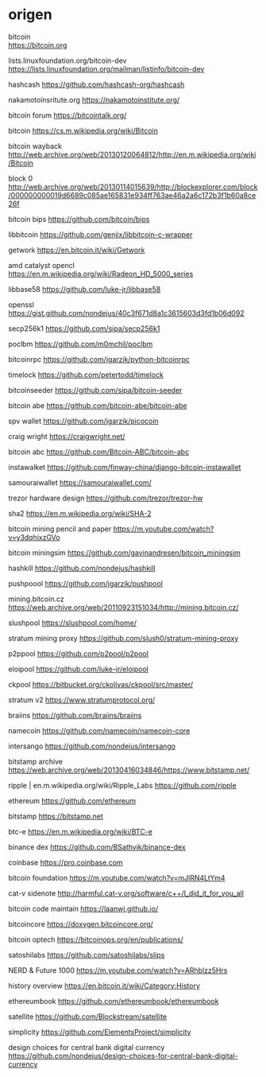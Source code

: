 origen
======

bitcoin            
https://bitcoin.org

lists.linuxfoundation.org/bitcoin-dev
https://lists.linuxfoundation.org/mailman/listinfo/bitcoin-dev

hashcash
https://github.com/hashcash-org/hashcash

nakamotoinsritute.org
https://nakamotoinstitute.org/

bitcoin forum
https://bitcointalk.org/

bitcoin
https://cs.m.wikipedia.org/wiki/Bitcoin

bitcoin wayback
http://web.archive.org/web/20130120064812/http://en.m.wikipedia.org/wiki/Bitcoin

block 0
http://web.archive.org/web/20130114015639/http://blockexplorer.com/block/000000000019d6689c085ae165831e934ff763ae46a2a6c172b3f1b60a8ce26f

bitcoin bips
https://github.com/bitcoin/bips

libbitcoin
https://github.com/genjix/libbitcoin-c-wrapper

getwork 
https://en.bitcoin.it/wiki/Getwork

amd catalyst opencl 
https://en.m.wikipedia.org/wiki/Radeon_HD_5000_series

libbase58
https://github.com/luke-jr/libbase58

openssl
https://gist.github.com/nondejus/40c3f671d8a1c3615603d3fd1b06d092

secp256k1
https://github.com/sipa/secp256k1

poclbm 
https://github.com/m0mchil/poclbm

bitcoinrpc
https://github.com/jgarzik/python-bitcoinrpc

timelock
https://github.com/petertodd/timelock

bitcoinseeder
https://github.com/sipa/bitcoin-seeder

bitcoin abe
https://github.com/bitcoin-abe/bitcoin-abe

spv wallet
https://github.com/jgarzik/picocoin

craig wright
https://craigwright.net/

bitcoin abc
https://github.com/Bitcoin-ABC/bitcoin-abc

instawalket
https://github.com/finway-china/django-bitcoin-instawallet

samouraiwallet
https://samouraiwallet.com/

trezor hardware design
https://github.com/trezor/trezor-hw

sha2
https://en.m.wikipedia.org/wiki/SHA-2

bitcoin mining pencil and paper
https://m.youtube.com/watch?v=y3dqhixzGVo

bitcoin miningsim
https://github.com/gavinandresen/bitcoin_miningsim

hashkill
https://github.com/nondejus/hashkill

pushpoool
https://github.com/jgarzik/pushpool

mining.bitcoin.cz 
https://web.archive.org/web/20110923151034/http://mining.bitcoin.cz/

slushpool
https://slushpool.com/home/

stratum mining proxy
https://github.com/slush0/stratum-mining-proxy

p2ppool
https://github.com/p2pool/p2pool

eloipool
https://github.com/luke-jr/eloipool

ckpool 
https://bitbucket.org/ckolivas/ckpool/src/master/

stratum v2
https://www.stratumprotocol.org/

braiins
https://github.com/braiins/braiins

namecoin
https://github.com/namecoin/namecoin-core

intersango 
https://github.com/nondejus/intersango

bitstamp archive
https://web.archive.org/web/20130416034846/https://www.bitstamp.net/

ripple | en.m.wikipedia.org/wiki/Ripple_Labs
https://github.com/ripple

ethereum
https://github.com/ethereum

bitstamp
https://bitstamp.net

btc-e
https://en.m.wikipedia.org/wiki/BTC-e

binance dex
https://github.com/BSathvik/binance-dex

coinbase
https://pro.coinbase.com

bitcoin foundation 
https://m.youtube.com/watch?v=mJlRN4LtYm4

cat-v sidenote 
http://harmful.cat-v.org/software/c++/I_did_it_for_you_all

bitcoin code maintain
https://laanwj.github.io/

bitcoincore
https://doxygen.bitcoincore.org/

bitcoin optech
https://bitcoinops.org/en/publications/

satoshilabs
https://github.com/satoshilabs/slips

NERD & Future 1000 
https://m.youtube.com/watch?v=ARhblzz5Hrs

history overview
https://en.bitcoin.it/wiki/Category:History

ethereumbook
https://github.com/ethereumbook/ethereumbook

satellite
https://github.com/Blockstream/satellite

simplicity
https://github.com/ElementsProject/simplicity

design choices for central bank digital currency
https://github.com/nondejus/design-choices-for-central-bank-digital-currency
